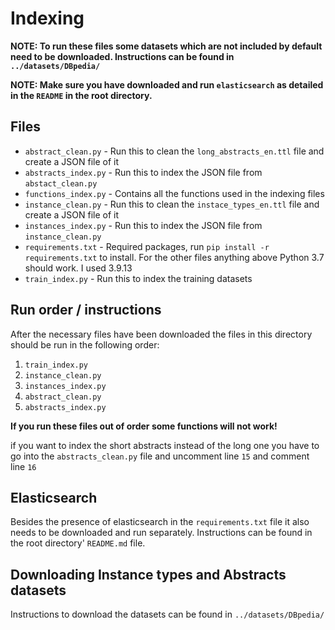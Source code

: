# Indexing

**NOTE: To run these files some datasets which are not included by default need to be downloaded. Instructions can be found in `../datasets/DBpedia/`**

**NOTE: Make sure you have downloaded and run `elasticsearch` as detailed in the `README` in the root directory.**

## Files

- `abstract_clean.py` - Run this to clean the `long_abstracts_en.ttl` file and create a JSON file of it
- `abstracts_index.py` - Run this to index the JSON file from `abstact_clean.py`
- `functions_index.py`  - Contains all the functions used in the indexing files
- `instance_clean.py` - Run this to clean the `instace_types_en.ttl` file and create a JSON file of it
- `instances_index.py` - Run this to index the JSON file from `instance_clean.py`
- `requirements.txt` - Required packages, run `pip install -r requirements.txt` to install. For the other files anything above Python 3.7 should work. I used 3.9.13
- `train_index.py` - Run this to index the training datasets

## Run order / instructions

After the necessary files have been downloaded the files in this directory should be run in the following order:

1. `train_index.py`
2. `instance_clean.py`
3. `instances_index.py`
4. `abstract_clean.py`
5. `abstracts_index.py`

**If you run these files out of order some functions will not work!**

if you want to index the short abstracts instead of the long one you have to go into the `abstracts_clean.py` file and uncomment line `15` and comment line `16`

## Elasticsearch

Besides the presence of elasticsearch in the `requirements.txt` file it also needs to be downloaded and run separately. Instructions can be found in the root directory' `README.md` file.

## Downloading Instance types and Abstracts datasets

Instructions to download the datasets can be found in `../datasets/DBpedia/`
